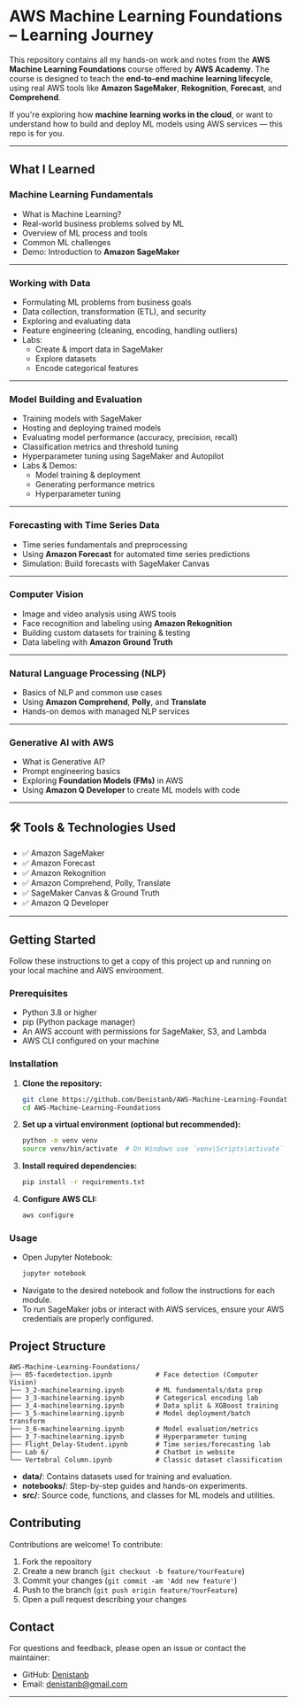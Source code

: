 # AWS Machine Learning Foundations – Learning Journey  

This repository contains all my hands-on work and notes from the **AWS Machine Learning Foundations** course offered by **AWS Academy**. The course is designed to teach the **end-to-end machine learning lifecycle**, using real AWS tools like **Amazon SageMaker**, **Rekognition**, **Forecast**, and **Comprehend**.

If you're exploring how **machine learning works in the cloud**, or want to understand how to build and deploy ML models using AWS services — this repo is for you.

---

## What I Learned

### Machine Learning Fundamentals
- What is Machine Learning?
- Real-world business problems solved by ML
- Overview of ML process and tools
- Common ML challenges
- Demo: Introduction to **Amazon SageMaker**

---

### Working with Data
- Formulating ML problems from business goals
- Data collection, transformation (ETL), and security
- Exploring and evaluating data
- Feature engineering (cleaning, encoding, handling outliers)
- Labs:
  - Create & import data in SageMaker
  - Explore datasets
  - Encode categorical features

---

### Model Building and Evaluation
- Training models with SageMaker
- Hosting and deploying trained models
- Evaluating model performance (accuracy, precision, recall)
- Classification metrics and threshold tuning
- Hyperparameter tuning using SageMaker and Autopilot
- Labs & Demos:
  - Model training & deployment
  - Generating performance metrics
  - Hyperparameter tuning

---

### Forecasting with Time Series Data
- Time series fundamentals and preprocessing
- Using **Amazon Forecast** for automated time series predictions
- Simulation: Build forecasts with SageMaker Canvas

---

### Computer Vision
- Image and video analysis using AWS tools
- Face recognition and labeling using **Amazon Rekognition**
- Building custom datasets for training & testing
- Data labeling with **Amazon Ground Truth**

---

### Natural Language Processing (NLP)
- Basics of NLP and common use cases
- Using **Amazon Comprehend**, **Polly**, and **Translate**
- Hands-on demos with managed NLP services

---

### Generative AI with AWS
- What is Generative AI?
- Prompt engineering basics
- Exploring **Foundation Models (FMs)** in AWS
- Using **Amazon Q Developer** to create ML models with code

---

## 🛠️ Tools & Technologies Used
- ✅ Amazon SageMaker
- ✅ Amazon Forecast
- ✅ Amazon Rekognition
- ✅ Amazon Comprehend, Polly, Translate
- ✅ SageMaker Canvas & Ground Truth
- ✅ Amazon Q Developer

---

## Getting Started

Follow these instructions to get a copy of this project up and running on your local machine and AWS environment.

### Prerequisites

- Python 3.8 or higher
- pip (Python package manager)
- An AWS account with permissions for SageMaker, S3, and Lambda
- AWS CLI configured on your machine

### Installation

1. **Clone the repository:**
   ```bash
   git clone https://github.com/Denistanb/AWS-Machine-Learning-Foundations.git
   cd AWS-Machine-Learning-Foundations
   ```

2. **Set up a virtual environment (optional but recommended):**
   ```bash
   python -m venv venv
   source venv/bin/activate  # On Windows use `venv\Scripts\activate`
   ```

3. **Install required dependencies:**
   ```bash
   pip install -r requirements.txt
   ```

4. **Configure AWS CLI:**
   ```bash
   aws configure
   ```

### Usage

- Open Jupyter Notebook:
  ```bash
  jupyter notebook
  ```
- Navigate to the desired notebook and follow the instructions for each module.
- To run SageMaker jobs or interact with AWS services, ensure your AWS credentials are properly configured.

## Project Structure

```
AWS-Machine-Learning-Foundations/
├── 05-facedetection.ipynb           # Face detection (Computer Vision)
├── 3_2-machinelearning.ipynb        # ML fundamentals/data prep
├── 3_3-machinelearning.ipynb        # Categorical encoding lab
├── 3_4-machinelearning.ipynb        # Data split & XGBoost training
├── 3_5-machinelearning.ipynb        # Model deployment/batch transform
├── 3_6-machinelearning.ipynb        # Model evaluation/metrics
├── 3_7-machinelearning.ipynb        # Hyperparameter tuning
├── Flight_Delay-Student.ipynb       # Time series/forecasting lab
├── Lab 6/                           # Chatbot in website
└── Vertebral Column.ipynb           # Classic dataset classification
```

- **data/**: Contains datasets used for training and evaluation.
- **notebooks/**: Step-by-step guides and hands-on experiments.
- **src/**: Source code, functions, and classes for ML models and utilities.

## Contributing

Contributions are welcome! To contribute:

1. Fork the repository
2. Create a new branch (`git checkout -b feature/YourFeature`)
3. Commit your changes (`git commit -am 'Add new feature'`)
4. Push to the branch (`git push origin feature/YourFeature`)
5. Open a pull request describing your changes

## Contact

For questions and feedback, please open an issue or contact the maintainer:

- GitHub: [Denistanb](https://github.com/Denistanb)
- Email: denistanb@gmail.com

---
